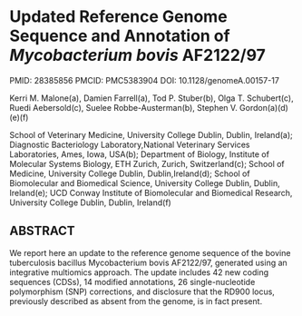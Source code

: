 Updated Reference Genome Sequence and Annotation of *Mycobacterium bovis* AF2122/97
==========================================================================================

PMID: 28385856 PMCID: PMC5383904 DOI: 10.1128/genomeA.00157-17

Kerri M. Malone\(a), Damien Farrell\(a), Tod P. Stuber\(b), Olga T. Schubert\(c), Ruedi Aebersold\(c), Suelee Robbe-Austerman\(b), Stephen V. Gordon\(a)\(d)\(e)\(f) 

School of Veterinary Medicine, University College Dublin, Dublin, Ireland\(a);
Diagnostic Bacteriology Laboratory,National Veterinary Services Laboratories, Ames, Iowa, USA\(b); 
Department of Biology, Institute of Molecular Systems Biology, ETH Zurich, Zurich, Switzerland\(c);
School of Medicine, University College Dublin, Dublin,Ireland\(d); 
School of Biomolecular and Biomedical Science, University College Dublin, Dublin, Ireland\(e); 
UCD Conway Institute of Biomolecular and Biomedical Research, University College Dublin, Dublin, Ireland\(f)

ABSTRACT 
----------
We report here an update to the reference genome sequence of the bovine
tuberculosis bacillus Mycobacterium bovis AF2122/97, generated using an integrative
multiomics approach. The update includes 42 new coding sequences (CDSs),
14 modified annotations, 26 single-nucleotide polymorphism (SNP) corrections,
and disclosure that the RD900 locus, previously described as absent from the genome,
is in fact present.
